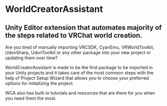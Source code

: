 # WorldCreatorAssistant
Unity Editor extension that automates majority of the steps related to VRChat world creation.
---
Are you tired of manually importing VRCSDK, CyanEmu, VRWorldToolkit, UdonSharp, UdonToolkit or any other package into your new project or updating them over time?

WorldCreatorAssistant is made to be the first package to be imported in your Unity projects and it takes care of the most common steps with the help of Project Setup Wizard that allows you to choose your preferred options for initializing the project.

WCA also has built-in tutorials and resources that are there for you when you need them the most.
